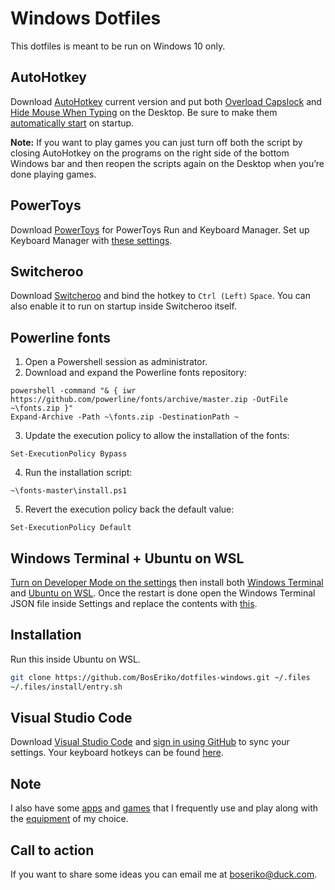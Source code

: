 # Windows Dotfiles
This dotfiles is meant to be run on Windows 10 only.

## AutoHotkey
Download [AutoHotkey](https://www.autohotkey.com/) current version and put both [Overload Capslock](ahk/overload-capslock.ahk) and [Hide Mouse When Typing](ahk/hide-mouse-when-typing.ahk) on the Desktop. Be sure to make them [automatically start](markdown/automatically-start.md) on startup.

**Note:** If you want to play games you can just turn off both the script by closing AutoHotkey on the programs on the right side of the bottom Windows bar and then reopen the scripts again on the Desktop when you’re done playing games.

## PowerToys
Download [PowerToys](https://apps.microsoft.com/store/detail/microsoft-powertoys/XP89DCGQ3K6VLD) for PowerToys Run and Keyboard Manager. Set up Keyboard Manager with [these settings](markdown/keyboard-manager.md).

## Switcheroo
Download [Switcheroo](https://github.com/kvakulo/Switcheroo) and bind the hotkey to `Ctrl (Left)` `Space`. You can also enable it to run on startup inside Switcheroo itself.

## Powerline fonts
1. Open a Powershell session as administrator.
2. Download and expand the Powerline fonts repository:
```
powershell -command "& { iwr https://github.com/powerline/fonts/archive/master.zip -OutFile ~\fonts.zip }"
Expand-Archive -Path ~\fonts.zip -DestinationPath ~
```
3. Update the execution policy to allow the installation of the fonts:
```
Set-ExecutionPolicy Bypass
```
4. Run the installation script:
```
~\fonts-master\install.ps1
```
5. Revert the execution policy back the default value:
```
Set-ExecutionPolicy Default
```

## Windows Terminal + Ubuntu on WSL
[Turn on Developer Mode on the settings](markdown/enable-developer-mode.md) then install both [Windows Terminal](https://apps.microsoft.com/store/detail/windows-terminal/9N0DX20HK701) and [Ubuntu on WSL](https://ubuntu.com/tutorials/install-ubuntu-on-wsl2-on-windows-10#1-overview). Once the restart is done open the Windows Terminal JSON file inside Settings and replace the contents with [this](windows-terminal/settings.json).

## Installation
Run this inside Ubuntu on WSL.
``` sh
git clone https://github.com/BosEriko/dotfiles-windows.git ~/.files
~/.files/install/entry.sh
```

## Visual Studio Code
Download [Visual Studio Code](https://code.visualstudio.com/) and [sign in using GitHub](https://code.visualstudio.com/docs/editor/settings-sync) to sync your settings. Your keyboard hotkeys can be found [here](https://boseriko-professional.notion.site/boseriko-professional/92045538d4be4360a6486d9d8d5178aa?v=ba96cfa3c35d4d7ca5c386d73c8c0a78).

## Note
I also have some [apps](markdown/apps.md) and [games](markdown/games.md) that I frequently use and play along with the [equipment](markdown/equipment.md) of my choice.

## Call to action
If you want to share some ideas you can email me at boseriko@duck.com.
